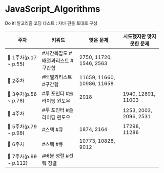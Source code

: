 # JavaScript_Algorithms

Do it! 알고리즘 코딩 테스트 : 자바 편을 토대로 구성

|주차|키워드|맞은 문제|시도했지만 맞지 못한 문제|
|------|------|---------|---------|
|🚩 1주차(p.17 ~ p.55)  |#시간복잡도 #배열과리스트 #구간합 |2750, 11720, 1546, 2563|
|🚩 2주차               |#배열과리스트 #구간합            |11659, 11660, 10986, 11658|
|🚩 3주차(p.56 ~ p.78)  |#투 포인터 #슬라이딩 윈도우      |2018|1940, 12891, 11003|
|🚩 4주차               |#투 포인터 #슬라이딩 윈도우      ||1253, 2003, 2096, 2531|
|🚩 5주차(p.79 ~ p.98)  |#스택 #큐                       |1874, 2164|17298, 11286|
|🚩 6주차               |#스택 #큐                       |10773, 10828, 9012|
|🚩 7주차(p.99 ~ p.112) |#버블 정렬 #선택 정렬            |
